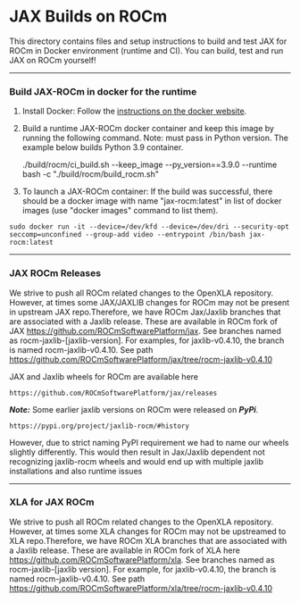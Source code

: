 # JAX Builds on ROCm
This directory contains files and setup instructions to build and test JAX for ROCm in Docker environment (runtime and CI). You can build, test and run JAX on ROCm yourself!
***
### Build JAX-ROCm in docker for the runtime

1.  Install Docker: Follow the [instructions on the docker website](https://docs.docker.com/engine/installation/).

2. Build a runtime JAX-ROCm docker container and keep this image by running the following command. Note: must pass in Python version. The example below builds Python 3.9 container.

    ./build/rocm/ci_build.sh --keep_image --py_version==3.9.0 --runtime bash -c "./build/rocm/build_rocm.sh"

3. To launch a JAX-ROCm container: If the build was successful, there should be a docker image with name "jax-rocm:latest" in list of docker images (use "docker images" command to list them).
```
sudo docker run -it --device=/dev/kfd --device=/dev/dri --security-opt seccomp=unconfined --group-add video --entrypoint /bin/bash jax-rocm:latest
```

***
### JAX ROCm Releases
We strive to push all ROCm related changes to the OpenXLA repository. However, at times some JAX/JAXLIB changes for ROCm may not be present in upstream JAX repo.Therefore, we have ROCm Jax/Jaxlib branches that are associated with a Jaxlib release. These
are available in ROCm fork of JAX https://github.com/ROCmSoftwarePlatform/jax. See branches named as rocm-jaxlib-[jaxlib-version]. For examples, for jaxlib-v0.4.10, the branch is named rocm-jaxlib-v0.4.10. See path https://github.com/ROCmSoftwarePlatform/jax/tree/rocm-jaxlib-v0.4.10

JAX and Jaxlib wheels for ROCm are available here
```
https://github.com/ROCmSoftwarePlatform/jax/releases
```

***Note:*** Some earlier jaxlib versions on ROCm were released on ***PyPi***. 
```
https://pypi.org/project/jaxlib-rocm/#history
```
However, due to strict naming PyPI requirement we had to name our wheels slightly differently. This would then result in Jax/Jaxlib dependent not recognizing jaxlib-rocm wheels and would end up with multiple jaxlib installations and also runtime issues


***
### XLA for JAX ROCm
We strive to push all ROCm related changes to the OpenXLA repository. However, at times some XLA changes for ROCm may not be upstreamed to XLA repo.Therefore, we have ROCm XLA branches that are associated with a Jaxlib release. These are available in ROCm fork of XLA here https://github.com/ROCmSoftwarePlatform/xla. See branches named as rocm-jaxlib-[jaxlib version]. For example, for jaxlib-v0.4.10, the branch is named rocm-jaxlib-v0.4.10. See path https://github.com/ROCmSoftwarePlatform/xla/tree/rocm-jaxlib-v0.4.10


